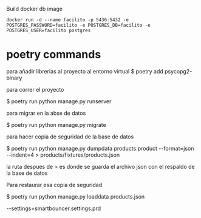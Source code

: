 Build docker db image

`docker run -d --name facilito -p 5436:5432 -e POSTGRES_PASSWORD=facilito -e POSTGRES_DB=facilito -e POSTGRES_USER=facilito postgres`


# poetry commands
para añadir librerias al proyecto al entorno virtual
$ poetry add psycopg2-binary

para correr el proyecto

$ poetry run python manage.py runserver

para migrar en la abse de datos

$ poetry run python manage.py migrate



para hacer copia de seguridad de la base de datos

$ poetry run python manage.py dumpdata products.product --format=json --indent=4 > products/fixtures/products.json

la ruta despues de > es donde se guarda el archivo json con el respaldo de la base de datos

Para restaurar esa copia de seguridad

$ poetry run python manage.py loaddata products.json


--settings=smartbouncer.settings.prd


